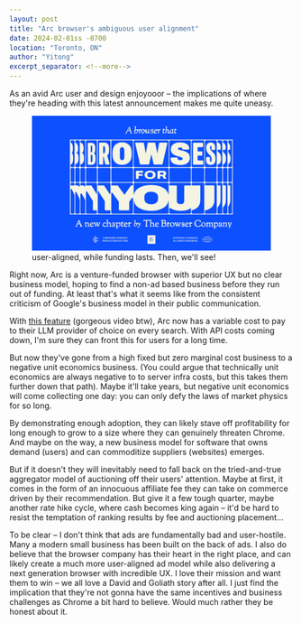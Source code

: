 ```yaml
---
layout: post
title: "Arc browser's ambiguous user alignment"
date: 2024-02-01ss -0700
location: "Toronto, ON"
author: "Yitong"
excerpt_separator: <!--more-->
---
```


As an avid Arc user and design enjoyooor – the implications of where they're heading with this latest announcement makes me quite uneasy. 
<!--more-->
<figure>
  <img class="blogImage" src="/assets/blogImg/arc/arc.png" alt="user-aligned, while funding lasts. Then, we'll see!">
  <figcaption>user-aligned, while funding lasts. Then, we'll see!</figcaption>
</figure>

Right now, Arc is a venture-funded browser with superior UX but no clear business model, hoping to find a non-ad based business before they run out of funding. At least that's what it seems like from the consistent criticism of Google's business model in their public communication.

With [this feature](https://www.youtube.com/watch?v=WIeJF3kL5ng&t=771s) (gorgeous video btw), Arc now has a variable cost to pay to their LLM provider of choice on every search. With API costs coming down, I'm sure they can front this for users for a long time.

But now they've gone from a high fixed but zero marginal cost business to a negative unit economics business. (You could argue that technically unit economics are always negative to to server infra costs, but this takes them further down that path). Maybe it'll take years, but negative unit economics will come collecting one day: you can only defy the laws of market physics for so long.

By demonstrating enough adoption, they can likely stave off profitability for long enough to grow to a size where they can genuinely threaten Chrome. And maybe on the way, a new business model for software that owns demand (users) and can commoditize suppliers (websites) emerges.

But if it doesn't they will inevitably need to fall back on the tried-and-true aggregator model of auctioning off their users' attention. Maybe at first, it comes in the form of an innocuous affiliate fee they can take on commerce driven by their recommendation. But give it a few tough quarter, maybe another rate hike cycle, where cash becomes king again – it'd be hard to resist the temptation of ranking results by fee and auctioning placement...

To be clear – I don't think that ads are fundamentally bad and user-hostile. Many a modern small business has been built on the back of ads.  I also do believe that the browser company has their heart in the right place, and can likely create a much more user-aligned ad model while also delivering a next generation browser with incredible UX. I love their mission and want them to win – we all love a David and Goliath story after all. I just find the implication that they're not gonna have the same incentives and business challenges as Chrome a bit hard to believe. Would much rather they be honest about it.